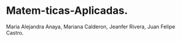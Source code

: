 # Matem-ticas-Aplicadas.
Maria Alejandra Anaya, Mariana Calderon, Jeanfer Rivera, Juan Felipe Castro.
